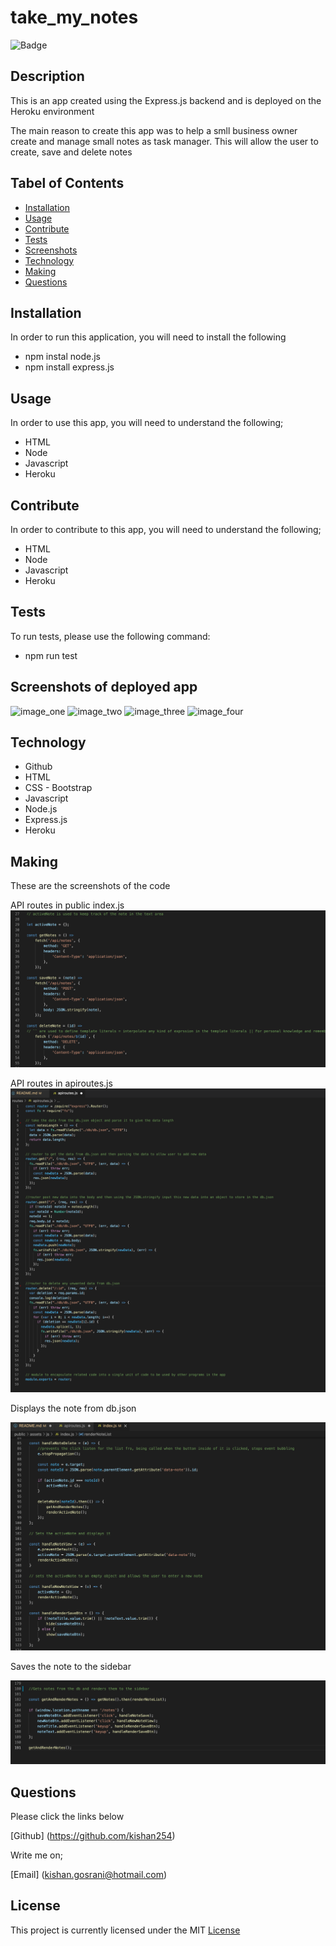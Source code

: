 # take_my_notes

![Badge](https://img.shields.io/github/license/kishan254/take_my_notes)

## Description

This is an app created using the Express.js backend and is deployed on the Heroku environment

The main reason to create this app was to help a smll business owner create and manage small notes as task manager. This will allow the user to create, save and delete notes

## Tabel of Contents

* [Installation](#installation)
* [Usage](#usage)
* [Contribute](#contribute)
* [Tests](#tests)
* [Screenshots](#screenshots)
* [Technology](#technology)
* [Making](#making)
* [Questions](#questions)

## Installation

In order to run this application, you will need to install the following

- npm instal node.js
- npm install express.js


## Usage

In order to use this app, you will need to understand the following;

- HTML
- Node
- Javascript
- Heroku

## Contribute

In order to contribute to this app, you will need to understand the following;

- HTML
- Node
- Javascript
- Heroku

## Tests

To run tests, please use the following command:

- npm run test

## Screenshots of deployed app

![image_one]()
![image_two]()
![image_three]()
![image_four]()

## Technology

- Github
- HTML
- CSS - Bootstrap
- Javascript
- Node.js
- Express.js
- Heroku

## Making

These are the screenshots of the code 

API routes in public index.js
![Code-Snippet](images/api_routes.png)

API routes in apiroutes.js
![Code-Snippet](images/api_js.png)

Displays the note from db.json

![Code-Snippet](images/display_note.png)

Saves the note to the sidebar

![Code-Snippet](images/save_notes.png)

## Questions

Please click the links below

[Github] (https://github.com/kishan254)

Write me on;

[Email] (kishan.gosrani@hotmail.com)

## License

This project is currently licensed under the MIT [License](https://choosealicense.com/licenses/mit/)
